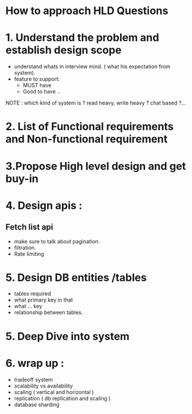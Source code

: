 
# How to approach HLD Questions

# 1. Understand the problem and establish design scope
   - understand whats in interview mind. ( what his expectation from system).
   - feature to support:
       - MUST have
       - Good to have ..


NOTE : which kind of system is ? read heavy, write heavy ? chat based ?...

# 2. List of Functional requirements and Non-functional requirement

# 3.Propose High level design and get buy-in    

# 4. Design apis : 


 ##  Fetch list api
  - make sure to talk about pagination.
  - filtration.  
  - Rate limiting


# 5. Design DB entities /tables
   - tables required
   - what primary key in that
   - what ... key
   - relationship between tables.

# 5. Deep Dive into system


# 6. wrap up :

  - tradeoff system 
  - scalability vs availability
  - scaling ( vertical and horizontal )
  - replication ( db replication and scaling )
  - database sharding